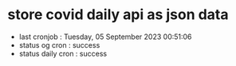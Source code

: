 # store covid daily api as json data

- last cronjob : Tuesday, 05 September 2023 00:51:06
- status og cron : success
- status daily cron : success
      
      